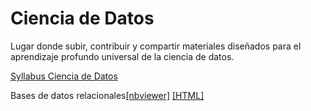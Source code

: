 # Ciencia de Datos
Lugar donde subir, contribuir y compartir materiales diseñados para el aprendizaje profundo universal de la ciencia de datos.

[Syllabus Ciencia de Datos](./Syllabus_Ciencia_de_datos.ipynb)

Bases de datos relacionales[[nbviewer]](https://nbviewer.jupyter.org/github/AprendizajeProfundo/Ciencia-de-Datos/blob/master/Cuadernos/Bases_Datos_Relacionales.ipynb) [[HTML]](https://htmlpreview.github.io/?https://github.com/AprendizajeProfundo/Ciencia-de-Datos/blob/master/Cuadernos/Bases_Datos_Relacionales.html)
